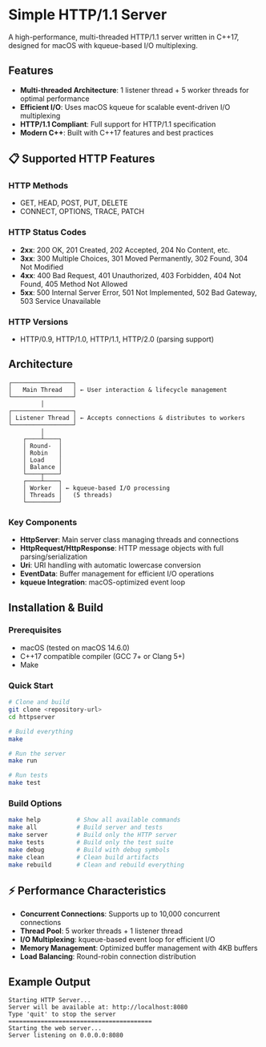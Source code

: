 # Simple HTTP/1.1 Server

A high-performance, multi-threaded HTTP/1.1 server written in C++17, designed for macOS with kqueue-based I/O multiplexing.

## Features

- **Multi-threaded Architecture**: 1 listener thread + 5 worker threads for optimal performance
- **Efficient I/O**: Uses macOS kqueue for scalable event-driven I/O multiplexing
- **HTTP/1.1 Compliant**: Full support for HTTP/1.1 specification
- **Modern C++**: Built with C++17 features and best practices

## 📋 Supported HTTP Features

### HTTP Methods
- GET, HEAD, POST, PUT, DELETE
- CONNECT, OPTIONS, TRACE, PATCH

### HTTP Status Codes
- **2xx**: 200 OK, 201 Created, 202 Accepted, 204 No Content, etc.
- **3xx**: 300 Multiple Choices, 301 Moved Permanently, 302 Found, 304 Not Modified
- **4xx**: 400 Bad Request, 401 Unauthorized, 403 Forbidden, 404 Not Found, 405 Method Not Allowed
- **5xx**: 500 Internal Server Error, 501 Not Implemented, 502 Bad Gateway, 503 Service Unavailable

### HTTP Versions
- HTTP/0.9, HTTP/1.0, HTTP/1.1, HTTP/2.0 (parsing support)

## Architecture

```
┌─────────────────┐
│   Main Thread   │ ← User interaction & lifecycle management
└─────────────────┘
         │
┌─────────────────┐
│ Listener Thread │ ← Accepts connections & distributes to workers
└─────────────────┘
         │
    ┌────┴────┐
    │ Round-  │
    │ Robin   │
    │ Load    │
    │ Balance │
    └────┬────┘
    ┌────┴────┐
    │ Worker  │ ← kqueue-based I/O processing
    │ Threads │   (5 threads)
    └─────────┘
```

### Key Components

- **HttpServer**: Main server class managing threads and connections
- **HttpRequest/HttpResponse**: HTTP message objects with full parsing/serialization
- **Uri**: URI handling with automatic lowercase conversion
- **EventData**: Buffer management for efficient I/O operations
- **kqueue Integration**: macOS-optimized event loop

## Installation & Build

### Prerequisites
- macOS (tested on macOS 14.6.0)
- C++17 compatible compiler (GCC 7+ or Clang 5+)
- Make

### Quick Start
```bash
# Clone and build
git clone <repository-url>
cd httpserver

# Build everything
make

# Run the server
make run

# Run tests
make test
```

### Build Options
```bash
make help          # Show all available commands
make all           # Build server and tests
make server        # Build only the HTTP server
make tests         # Build only the test suite
make debug         # Build with debug symbols
make clean         # Clean build artifacts
make rebuild       # Clean and rebuild everything
```


## ⚡ Performance Characteristics

- **Concurrent Connections**: Supports up to 10,000 concurrent connections
- **Thread Pool**: 5 worker threads + 1 listener thread
- **I/O Multiplexing**: kqueue-based event loop for efficient I/O
- **Memory Management**: Optimized buffer management with 4KB buffers
- **Load Balancing**: Round-robin connection distribution


## Example Output

```
Starting HTTP Server...
Server will be available at: http://localhost:8080
Type 'quit' to stop the server
========================================
Starting the web server...
Server listening on 0.0.0.0:8080
```

